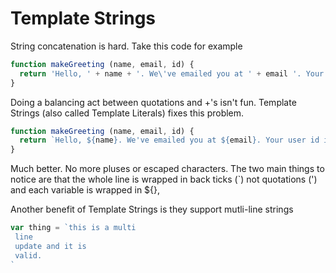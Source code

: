 # Template Strings

String concatenation is hard. Take this code for example

```javascript
function makeGreeting (name, email, id) {
  return 'Hello, ' + name + '. We\'ve emailed you at ' + email '. Your user id is ' + id + '.'
}
``` 
Doing a balancing act between quotations and +'s isn't fun. Template Strings (also called Template Literals) fixes this problem.

```javascript
function makeGreeting (name, email, id) {
  return `Hello, ${name}. We've emailed you at ${email}. Your user id is ${id}.`
}
```

Much better. No more pluses or escaped characters. The two main things to notice are that the whole line is wrapped in back ticks (`) not quotations (') and each variable is wrapped in ${},

Another benefit of Template Strings is they support mutli-line strings

```javascript
var thing = `this is a multi
 line
 update and it is 
 valid.
`
```